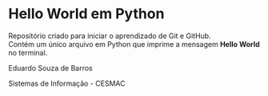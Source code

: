 # Hello World em Python

Repositório criado para iniciar o aprendizado de Git e GitHub.  
Contém um único arquivo em Python que imprime a mensagem **Hello World** no terminal.

Eduardo Souza de Barros

Sistemas de Informação - CESMAC
